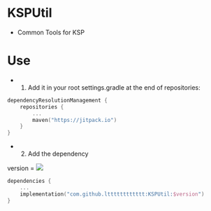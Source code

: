 # KSPUtil

* Common Tools for KSP

# Use 

* 1. Add it in your root settings.gradle at the end of repositories:

```kotlin
dependencyResolutionManagement {
    repositories {
        ...
        maven("https://jitpack.io")
    }
}
```

* 2. Add the dependency

version = [![](https://jitpack.io/v/ltttttttttttt/KSPUtil.svg)](https://jitpack.io/#ltttttttttttt/KSPUtil)

```kotlin
dependencies {
    ...
    implementation("com.github.ltttttttttttt:KSPUtil:$version") 
}
```